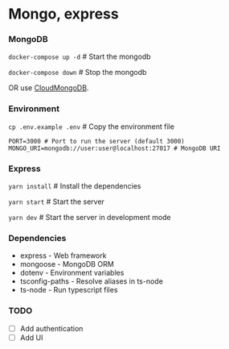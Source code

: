 # Mongo, express

### MongoDB
`docker-compose up -d` # Start the mongodb

`docker-compose down` # Stop the mongodb

OR use [CloudMongoDB](https://cloud.mongodb.com/).

### Environment
`cp .env.example .env` # Copy the environment file
```shell
PORT=3000 # Port to run the server (default 3000)
MONGO_URI=mongodb://user:user@localhost:27017 # MongoDB URI
```

### Express
`yarn install` # Install the dependencies

`yarn start` # Start the server

`yarn dev` # Start the server in development mode

### Dependencies
- express - Web framework
- mongoose - MongoDB ORM
- dotenv - Environment variables
- tsconfig-paths - Resolve aliases in ts-node
- ts-node - Run typescript files

### TODO
- [ ] Add authentication
- [ ] Add UI
